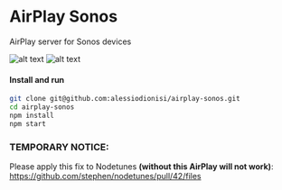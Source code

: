# AirPlay Sonos
AirPlay server for Sonos devices

![alt text](https://s14.postimg.org/cqm5114ch/Screen_Shot_2016_09_15_at_01_06_34.png "iTunes")
![alt text](https://s14.postimg.org/4za0g7pkx/Screen_Shot_2016_09_15_at_01_08_45.png "iTunes")

#### Install and run
```bash
git clone git@github.com:alessiodionisi/airplay-sonos.git
cd airplay-sonos
npm install
npm start
```

### TEMPORARY NOTICE:
Please apply this fix to Nodetunes **(without this AirPlay will not work)**: https://github.com/stephen/nodetunes/pull/42/files
